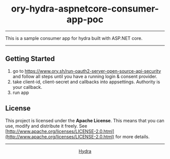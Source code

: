 <h1 align="center">ory-hydra-aspnetcore-consumer-app-poc</h1>

---

This is a sample consumer app for hydra built with ASP.NET core.

---
## Getting Started

1. go to https://www.ory.sh/run-oauth2-server-open-source-api-security and follow all steps until you have a running login & consent provider. 
2. take client-id, client-secret and callbacks into appsettings. Authority is your callback.
3. run app 

## License

This project is licensed under the **Apache License**. This means that you can use, modify and distribute it freely. See [http://www.apache.org/licenses/LICENSE-2.0.html](http://www.apache.org/licenses/LICENSE-2.0.html) for more details.

---
<p align="center">
	<a href="https://github.com/ory/hydra">Hydra</a>
</p>
